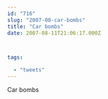 ```yaml
---
id: "716"
slug: "2007-08-car-bombs"
title: "Car bombs"
date: 2007-08-11T21:06:17.000Z



tags:

  - "tweets"
---
```

<div class="sqs-html-content">
  <p>Car bombs</p>
</div>
